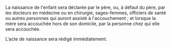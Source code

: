   
 La naissance de l'enfant sera déclarée par le père, ou, à défaut du père, par les docteurs en médecine ou en chirurgie, sages-femmes, officiers de santé ou autres personnes qui auront assisté à l'accouchement ; et lorsque la mère sera accouchée hors de son domicile, par la personne chez qui elle sera accouchée.  

  
 L'acte de naissance sera rédigé immédiatement.  
